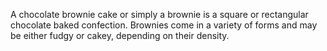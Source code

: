A chocolate brownie cake or simply a brownie is a square or rectangular chocolate baked confection. Brownies come in a variety of forms and may be either fudgy or cakey, depending on their density. 